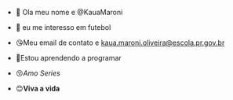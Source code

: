 - 👋 Ola meu nome e @KauaMaroni
- 👀 eu me interesso em futebol
- 😘Meu  email de contato e kaua.maroni.oliveira@escola.pr.gov.br
- 🤗Estou  aprendendo a programar
- 😚_Amo Series_

- 😊__Viva a vida__
